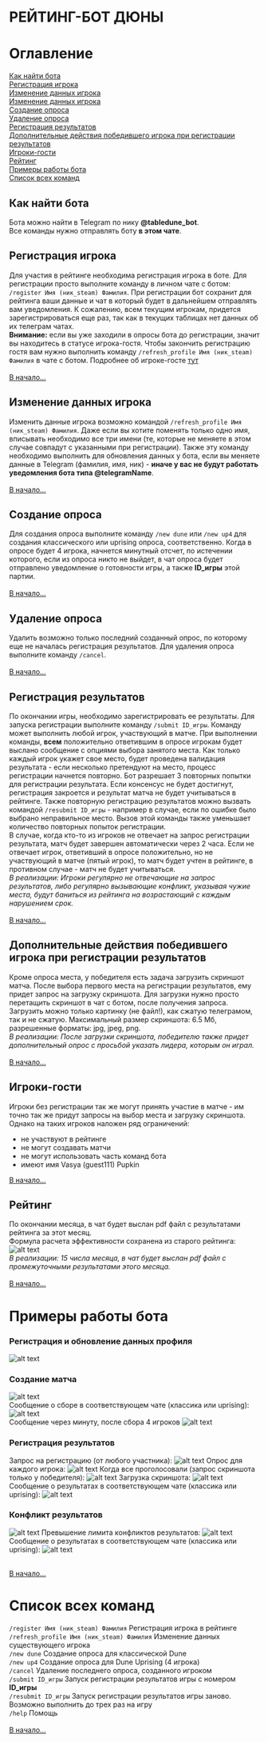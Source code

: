 # РЕЙТИНГ-БОТ ДЮНЫ

# <a id="home"/> Оглавление

[Как найти бота](#chat)\
[Регистрация игрока](#register)\
[Изменение данных игрока](#refresh-profile)\
[Изменение данных игрока](#refresh-profile)\
[Создание опроса](#create-poll)\
[Удаление опроса](#delete-poll)\
[Регистрация результатов](#result-submit)\
[Дополнительные действия победившего игрока при регистрации результатов](#winner-actions)\
[Игроки-гости](#guest-players)\
[Рейтинг](#rating)\
[Примеры работы бота](#examples)\
[Список всех команд](#commands)

## <a id="chat"/> Как найти бота

Бота можно найти в Telegram по нику <b>@tabledune_bot</b>.\
Все команды нужно отправлять боту <b>в этом чате</b>.

## <a id="register"/> Регистрация игрока

Для участия в рейтинге необходима регистрация игрока в боте. Для регистрации просто выполните команду в личном чате с
ботом: `/register Имя (ник_steam) Фамилия`. При регистрации бот сохранит для рейтинга ваши данные и чат в который будет в
дальнейшем отправлять вам уведомления. К сожалению, всем текущим игрокам, придется зарегистрироваться еще раз, так как в текущих
таблицах нет данных об их телеграм чатах.\
**Внимание:** если вы уже заходили в опросы бота до регистрации, значит вы находитесь в статусе игрока-гостя. Чтобы закончить
регистрацию гостя вам нужно выполнить команду `/refresh_profile Имя (ник_steam) Фамилия` в чате с ботом. Подробнее об 
игроке-госте [тут](#guest-players)\
\
[В начало...](#home)

## <a id="refresh-profile"/> Изменение данных игрока

Изменить данные игрока возможно командой `/refresh_profile Имя (ник_steam) Фамилия`. Даже если вы хотите поменять только
одно имя, вписывать необходимо все три имени (те, которые не меняете в этом случае совпадут с указанными при регистрации).
Также эту команду необходимо выполнить для обновления данных у бота, если вы меняете данные в Telegram (фамилия, имя, 
ник) - **иначе у вас не будут работать уведомления бота типа @telegramName**. \
\
[В начало...](#home)

## <a id="create-poll"/> Создание опроса

Для создания опроса выполните команду `/new dune` или `/new up4` для создания классического или uprising опроса,
соответственно. Когда в опросе будет 4 игрока, начнется минутный отсчет, по истечении которого, если из опроса никто 
не выйдет, в чат опроса будет отправлено уведомление о готовности игры, а также **ID_игры** этой партии.\
\
[В начало...](#home)

## <a id="delete-poll"/> Удаление опроса

Удалить возможно только последний созданный опрос, по которому еще не началась регистрация результатов.
Для удаления опроса выполните команду `/cancel`.\
\
[В начало...](#home)

## <a id="result-submit"/> Регистрация результатов

По окончании игры, необходимо зарегистрировать ее результаты. Для запуска регистрации выполните команду `/submit ID_игры`.
Команду может выполнить любой игрок, участвующий в матче. При выполнении команды, **всем** положительно ответившим в опросе
игрокам будет выслано сообщение с опциями выбора занятого места. Как только каждый игрок укажет свое место, будет проведена
валидация результата - если несколько претендуют на место, процесс регистрации начнется повторно. Бот разрешает 3 повторных
попытки для регистрации результата. Если консенсус не будет достигнут, регистрация закроется и результат матча не будет
учитываться в рейтинге. Также повторную регистрацию результатов можно вызвать командой `/resubmit ID_игры` - например в
случае, если по ошибке было выбрано неправильное место. Вызов этой команды также уменьшает количество повторных попыток
регистрации.\
В случае, когда кто-то из игроков не отвечает на запрос регистрации результата, матч будет завершен автоматически через
2 часа. Если не отвечает игрок, ответивший в опросе положительно, но не участвующий в матче (пятый игрок), то матч будет
учтен в рейтинге, в противном случае - матч не будет учитываться.\
_В реализации: Игроки регулярно не отвечающие на запрос результатов, либо регулярно вызывающие конфликт, указывая
чужие места, будут баниться из рейтинга на возрастающий с каждым нарушением срок._\
\
[В начало...](#home)

## <a id="winner-actions"/> Дополнительные действия победившего игрока при регистрации результатов

Кроме опроса места, у победителя есть задача загрузить скриншот матча. После выбора первого места на регистрации результатов,
ему придет запрос на загрузку скриншота. Для загрузки нужно просто перетащить скриншот в чат с ботом, после получения запроса.
Загрузить можно только картинку (не файл!), как сжатую телеграмом, так и не сжатую. Максимальный размер скриншота: 6.5 Мб, 
разрешенные форматы: jpg, jpeg, png.\
_В реализации: После загрузки скриншота, победителю также придет дополнительный опрос с просьбой указать лидера, которым
он играл._\
\
[В начало...](#home)

## <a id="guest-players"/> Игроки-гости

Игроки без регистрации так же могут принять участие в матче - им точно так же придут запросы на выбор места и загрузку 
скриншота. Однако на таких игроков наложен ряд ограничений:
- не участвуют в рейтинге
- не могут создавать матчи 
- не могут использовать часть команд бота
- имеют имя Vasya (guest111) Pupkin


[В начало...](#home)

## <a id="rating"/> Рейтинг

По окончании месяца, в чат будет выслан pdf файл с результатами рейтинга за этот месяц.\
Формула расчета эффективности сохранена из старого рейтинга:
![alt text](help/efficiency.jpg)\
_В реализации: 15 числа месяца, в чат будет выслан pdf файл с промежуточными результатами этого месяца._\
\
[В начало...](#home)

# <a id="examples"/>Примеры работы бота

### Регистрация и обновление данных профиля

![alt text](help/register.jpg)

### Создание матча

![alt text](help/new_request.jpg)\
Сообщение о сборе в соответствующем чате (классика или uprising):
![alt text](help/new_reply.jpg)\
Сообщение через минуту, после сбора 4 игроков
![alt text](help/match_start.jpg)

### Регистрация результатов

Запрос на регистрацию (от любого участника):
![alt text](help/submit_request.jpg)
Опрос для каждого игрока:
![alt text](help/submit_reply.jpg)
Когда все проголосовали (запрос скриншота только у победителя):
![alt text](help/submit_reply2.jpg)
Загрузка скриншота:
![alt text](help/submit_screenshot.jpg)
Сообщение о результатах в соответствующем чате (классика или uprising):
![alt text](help/match_finish.jpg)

### Конфликт результатов

![alt text](help/resubmit.jpg)
Превышение лимита конфликтов результатов:
![alt text](help/resubmit_fail1.jpg)
Сообщение о результатах в соответствующем чате (классика или uprising):
![alt text](help/resubmit_fail2.jpg)

\
[В начало...](#home)

# <a id="commands"/> Список всех команд

`/register Имя (ник_steam) Фамилия` Регистрация игрока в рейтинге\
`/refresh_profile Имя (ник_steam) Фамилия` Изменение данных существующего игрока\
`/new dune` Создание опроса для классической Dune\
`/new up4` Создание опроса для Dune Uprising (4 игрока)\
`/cancel` Удаление последнего опроса, созданного игроком\
`/submit ID_игры` Запуск регистрации результатов игры с номером **ID_игры**\
`/resubmit ID_игры` Запуск регистрации результатов игры заново. Возможно выполнить до трех раз на игру\
`/help` Помощь\
\
[В начало...](#home)
